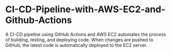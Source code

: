 # CI-CD-Pipeline-with-AWS-EC2-and-Github-Actions
A CI-CD pipeline using GitHub Actions and AWS EC2 automates the process of building, testing, and deploying code. When changes are pushed to GitHub, the latest code is automatically deployed to the EC2 server.
